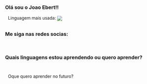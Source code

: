 ### Olá sou o Joao Ebert!!

Linguagem mais usada: 
 <img align="center" src="https://img.shields.io/github/languages/top/Joaoebert15/portifolio?label=Javascript&style=for-the-badge">


<div style="display: inline-block;">
 <h3><strong>Me siga nas redes socias:</strong></h3>
<a href="https://www.instagram.com/ebertzz/"><img align="center" src="https://img.shields.io/badge/Instagram-E4405F?style=for-the-badge&logo=instagram&logoColor=white" alt=""></a>
<a href="https://github.com/Joaoebert15"><img align="center" src="https://img.shields.io/badge/GitHub-100000?style=for-the-badge&logo=github&logoColor=white" alt=""></a>

<br>


 <h3><strong>Quais linguagens estou aprendendo ou quero aprender?</strong></h3>
<img align="center" src="https://img.shields.io/badge/React-20232A?style=for-the-badge&logo=react&logoColor=61DAFB" alt="" srcset="">
<img align="center" src="https://img.shields.io/badge/JavaScript-F7DF1E?style=for-the-badge&logo=javascript&logoColor=black" alt="" srcset="">
<img align="center" src="https://img.shields.io/badge/TypeScript-007ACC?style=for-the-badge&logo=typescript&logoColor=white" alt="" srcset="">
<img align="center" src="https://img.shields.io/badge/Node.js-43853D?style=for-the-badge&logo=node.js&logoColor=white" alt="">
<img align="center" src="https://img.shields.io/badge/PHP-777BB4?style=for-the-badge&logo=php&logoColor=white" alt="" srcset="">
 
 <br/>
 
 <p> Oque quero aprender no futuro? <p/>
 
<img align="center" src="https://img.shields.io/badge/jQuery-0769AD?style=for-the-badge&logo=jquery&logoColor=white" alt="" srcset="">
<img align="center" src="https://img.shields.io/badge/MySQL-00000F?style=for-the-badge&logo=mysql&logoColor=white" alt="">
<img align="center" src="https://img.shields.io/badge/Lua-2C2D72?style=for-the-badge&logo=lua&logoColor=white" alt="">
<img align="center" src="https://img.shields.io/badge/C%23-239120?style=for-the-badge&logo=c-sharp&logoColor=white" alt="">
<img align="center" src="https://img.shields.io/badge/Java-ED8B00?style=for-the-badge&logo=openjdk&logoColor=white" alt="">
 


</div>
<style>
p{
 margin: 0.6rem;
</style>
